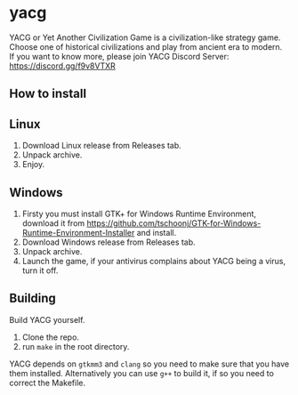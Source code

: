 # yacg
YACG or Yet Another Civilization Game is a civilization-like strategy game. Choose one of historical civilizations and play from ancient era to modern.  
If you want to know more, please join YACG Discord Server:  
https://discord.gg/f9v8VTXR

How to install
--------------

Linux
-----

1. Download Linux release from Releases tab.  
2. Unpack archive.  
3. Enjoy.  

Windows
-------

1. Firsty you must install GTK+ for Windows Runtime Environment, download it from https://github.com/tschoonj/GTK-for-Windows-Runtime-Environment-Installer and install.
2. Download Windows release from Releases tab.  
3. Unpack archive.  
4. Launch the game, if your antivirus complains about YACG being a virus, turn it off.  

Building
--------
Build YACG yourself.  

1. Clone the repo.  
2. run `make` in the root directory.  

YACG depends on `gtkmm3` and `clang` so you need to make sure that you have them installed.
Alternatively you can use `g++` to build it, if so you need to correct the Makefile.
